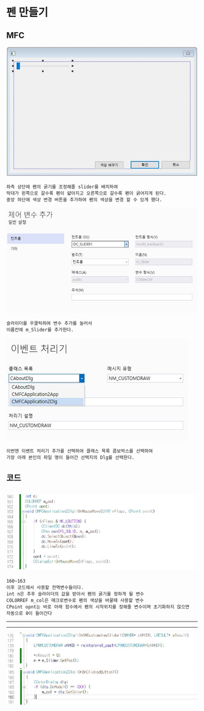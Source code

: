 # 펜 만들기
## MFC
![1](img/img2/penMFC.JPG)
```
좌측 상단에 펜의 굵기를 조정해줄 slider를 배치하여
막대가 왼쪽으로 갈수록 펜이 얇아지고 오른쪽으로 갈수록 펜이 굵어지게 된다.
중앙 하단에 색상 변경 버튼을 추가하여 펜의 색상을 변경 할 수 있게 했다.
```
![1](img/img2/slidervar.JPG)
```
슬라이더를 우클릭하여 변수 추가를 눌러서
이름칸에 m_Slider를 추가한다.
```
![1](img/img2/sliderEvent.JPG)
```
이번엔 이벤트 처리기 추가를 선택하여 클래스 목록 콤보박스를 선택하여
가장 아래 본인의 파일 명이 들어간 선택지의 Dlg를 선택한다.
```
## 코드
![1](img/img2/penCode1.JPG)
---
```
160~163
이후 코드에서 사용할 전역변수들이다.
int n은 추후 슬라이더의 값을 받아서 펜의 굵기를 정하게 될 변수
COLORREF m_col은 매크로변수로 펜의 색상을 바꿀때 사용할 변수
CPoint opnt는 바로 아래 함수에서 펜의 시작위치를 정해줄 변수이며 초기화하지 않으면
자동으로 0이 들어간다
```
---
---
![1](img/img2/penCode2.JPG)
![1](img/img2/penCode3.JPG)

